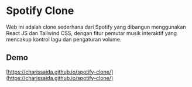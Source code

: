 # Spotify Clone

Web ini adalah clone sederhana dari Spotify yang dibangun menggunakan React JS dan Tailwind CSS, dengan fitur pemutar musik interaktif yang mencakup kontrol lagu dan pengaturan volume.

## Demo
[https://charissaida.github.io/spotify-clone/](https://charissaida.github.io/spotify-clone/)
